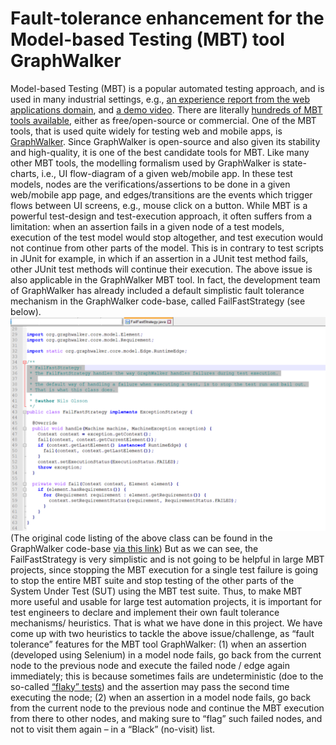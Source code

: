 # Fault-tolerance enhancement for the Model-based Testing (MBT) tool GraphWalker 
Model-based Testing (MBT) is a popular automated testing approach, and is used in many industrial settings, e.g., [an experience report from the web applications domain](www.arxiv.org/pdf/2104.02152), and [a demo video](youtu.be/RizUbMhBTho). There are literally [hundreds of MBT tools available](https://www.google.com/search?q=Model-based+Testing+tool), either as free/open-source or commercial. 
One of the MBT tools, that is used quite widely for testing web and mobile apps, is [GraphWalker](graphwalker.github.io). Since GraphWalker is open-source and also given its stability and high-quality, it is one of the best candidate tools for MBT. Like many other MBT tools, the modelling formalism used by GraphWalker is state-charts, i.e., UI flow-diagram of a given web/mobile app. In these test models, nodes are the verifications/assertions to be done in a given web/mobile app page, and edges/transitions are the events which trigger flows between UI screens, e.g., mouse click on a button.
While MBT is a powerful test-design and test-execution approach, it often suffers from a limitation: when an assertion fails in a given node of a test models, execution of the test model would stop altogether, and test execution would not continue from other parts of the model. This is in contrary to test scripts in JUnit for example, in which if an assertion in a JUnit test method fails, other JUnit test methods will continue their execution. 
The above issue is also applicable in the GraphWalker MBT tool. In fact, the development team of GraphWalker has already included a default simplistic fault tolerance mechanism in the GraphWalker code-base, called FailFastStrategy (see below).
<img src=" https://raw.githubusercontent.com/vgarousi/fault-tolerance-for-MBT/main/FailFastStrategy_class.png"/>
(The original code listing of the above class can be found in the GraphWalker code-base [via this link]( https://github.com/GraphWalker/graphwalker-project/blob/master/graphwalker-core/src/main/java/org/graphwalker/core/machine/FailFastStrategy.java))
But as we can see, the FailFastStrategy is very simplistic and is not going to be helpful in large MBT projects, since stopping the MBT execution for a single test failure is going to stop the entire MBT suite and stop testing of the other parts of the System Under Test (SUT) using the MBT test suite. Thus, to make MBT more useful and usable for large test automation projects, it is important for test engineers to declare and implement their own fault tolerance mechanisms/ heuristics. That is what we have done in this project. 
We have come up with two heuristics to tackle the above issue/challenge, as “fault tolerance” features for the MBT tool GraphWalker: (1) when an assertion (developed using Selenium) in a model node fails, go back from the current node to the previous node and execute the failed node / edge again immediately; this is because sometimes fails are undeterministic (doe to the so-called [“flaky” tests](https://www.google.com/search?q=flaky+tests)) and the assertion may pass the second time executing the node; (2) when an assertion in a model node fails, go back from the current node to the previous node and continue the MBT execution from there to other nodes, and making sure to “flag” such failed nodes, and not to visit them again – in a “Black” (no-visit) list.
